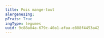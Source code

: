 ```yaml
---
title: Pois mange-tout
alergenesIng:
pFrais: True
ingType: legumes
uuid: 9c88a84a-679c-40a1-afaa-e888f4453a42
---
```


